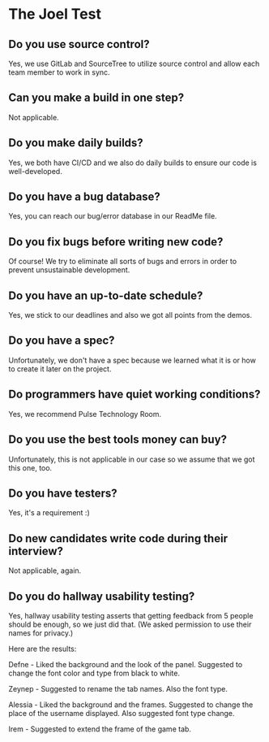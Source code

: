 

# The Joel Test

## Do you use source control?

Yes, we use GitLab and SourceTree to utilize source control and allow each team member to work in sync.

## Can you make a build in one step?

Not applicable. 

## Do you make daily builds?

Yes, we both have CI/CD and we also do daily builds to ensure our code is well-developed.

## Do you have a bug database?

Yes, you can reach our bug/error database in our ReadMe file.

## Do you fix bugs before writing new code?

Of course! We try to eliminate all sorts of bugs and errors in order to prevent unsustainable development.

## Do you have an up-to-date schedule?

Yes, we stick to our deadlines and also we got all points from the demos.

## Do you have a spec?

Unfortunately, we don't have a spec because we learned what it is or how to create it later on the project.

## Do programmers have quiet working conditions?

Yes, we recommend Pulse Technology Room.

## Do you use the best tools money can buy?

Unfortunately, this is not applicable in our case so we assume that we got this one, too.

## Do you have testers?

Yes, it's a requirement :)

## Do new candidates write code during their interview?

Not applicable, again.

## Do you do hallway usability testing?

Yes, hallway usability testing asserts that getting feedback from 5 people should be enough, so we just did that. (We asked permission to use their names for privacy.)

Here are the results:

Defne - Liked the background and the look of the panel. Suggested to change the font color and type from black to white. 

Zeynep - Suggested to rename the tab names. Also the font type.

Alessia - Liked the background and the frames. Suggested to change the place of the username displayed. Also suggested font type change.

Irem - Suggested to extend the frame of the game tab.

